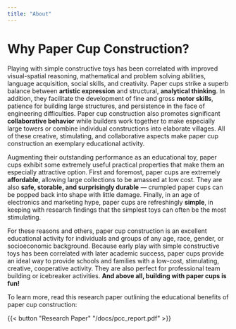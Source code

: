 ```yaml
---
title: "About"
---
```




# Why Paper Cup Construction?



Playing with simple constructive toys has been correlated with improved visual-spatial reasoning, mathematical and problem solving abilities, language acquisition, social skills, and creativity. Paper cups strike a superb balance between **artistic expression** and structural, **analytical thinking**. In addition, they facilitate the development of fine and gross **motor skills**, patience for building large structures, and persistence in the face of engineering difficulties. Paper cup construction also promotes significant **collaborative behavior** while builders work together to make especially large towers or combine individual constructions into elaborate villages. All of these creative, stimulating, and collaborative aspects make paper cup construction an exemplary educational activity.

Augmenting their outstanding performance as an educational toy, paper cups exhibit some extremely useful practical properties that make them an especially attractive option. First and foremost, paper cups are extremely **affordable**, allowing large collections to be amassed at low cost. They are also **safe, storable, and surprisingly durable** — crumpled paper cups can be popped back into shape with little damage. Finally, in an age of electronics and marketing hype, paper cups are refreshingly **simple**, in keeping with research findings that the simplest toys can often be the most stimulating.

For these reasons and others, paper cup construction is an excellent educational activity for individuals and groups of any age, race, gender, or socioeconomic background. Because early play with simple constructive toys has been correlated with later academic success, paper cups provide an ideal way to provide schools and families with a low-cost, stimulating, creative, cooperative activity. They are also perfect for professional team building or icebreaker activities. **And above all, building with paper cups is fun!**

To learn more, read this research paper outlining the educational benefits of paper cup construction:

{{< button "Research Paper" "/docs/pcc_report.pdf" >}}

